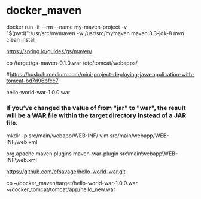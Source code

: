 # docker_maven

docker run -it --rm --name my-maven-project -v "$(pwd)":/usr/src/mymaven -w /usr/src/mymaven maven:3.3-jdk-8 mvn clean install

https://spring.io/guides/gs/maven/

cp /target/gs-maven-0.1.0.war /etc/tomcat/webapps/

#https://husbch.medium.com/mini-project-deploying-java-application-with-tomcat-bd7d96bfcc7


hello-world-war-1.0.0.war
###	If you’ve changed the value of <packaging> from "jar" to "war", the result will be a WAR file within the target directory instead of a JAR file.
  
mkdir -p src/main/webapp/WEB-INF/ 
  vim src/main/webapp/WEB-INF/web.xml
  
  <plugin>            
  <groupId>org.apache.maven.plugins</groupId>
  <artifactId>maven-war-plugin</artifactId>
  <configuration>
    <webXml>src\main\webapp\WEB-INF\web.xml</webXml>        
  </configuration>
</plugin>

  
  https://github.com/efsavage/hello-world-war.git
  
  cp ~/docker_maven/target/hello-world-war-1.0.0.war ~/docker_tomcat/tomcat/app/hello_new.war
